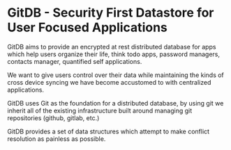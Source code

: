 # GitDB - Security First Datastore for User Focused Applications

GitDB aims to provide an encrypted at rest distributed database for apps which help users organize their life, think todo apps, password managers, contacts manager, quantified self applications.

We want to give users control over their data while maintaining the kinds of cross device syncing we have become accustomed to with centralized applications.

GitDB uses Git as the foundation for a distributed database, by using git we inherit all of the existing infrastructure built around managing git repositories (github, gitlab, etc.)

GitDB provides a set of data structures which attempt to make conflict resolution as painless as possible.
